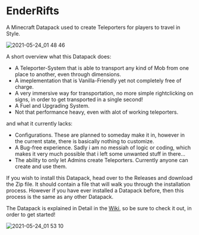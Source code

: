 # EnderRifts
A Minecraft Datapack used to create Teleporters for players to travel in Style.

![2021-05-24_01 48 46](https://user-images.githubusercontent.com/28835600/119280728-ea496f80-bc32-11eb-9885-87dcdfe71139.png)

A short overview what this Datapack does:

 + A Teleporter-System that is able to transport any kind of Mob from one place to another, even through dimensions.
 + A imeplementation that is Vanilla-Friendly yet not completely free of charge.
 + A very immersive way for transportation, no more simple rightclicking on signs, in order to get transported in a single second!
 + A Fuel and Upgrading System.
 + Not that performance heavy, even with alot of working teleporters.

and what it currently lacks: 

 - Configurations. These are planned to someday make it in, however in the current state, there is basically nothing to customize.
 - A Bug-free experience. Sadly i am no messiah of logic or coding, which makes it very much possible that i left some unwanted stuff in there...
 - The ability to only let Admins create Teleporters. Currently anyone can create and use them.

If you wish to install this Datapack, head over to the Releases and download the Zip file. It should contain a file that will walk you through the installation process.
However if you have ever installed a Datapack before, then this process is the same as any other Datapack.

The Datapack is explained in Detail in the [Wiki](https://github.com/FinalbossTom/EnderRifts/wiki), so be sure to check it out, in order to get started!

![2021-05-24_01 53 10](https://user-images.githubusercontent.com/28835600/119280731-eb7a9c80-bc32-11eb-957f-ed24a68db35d.png)
